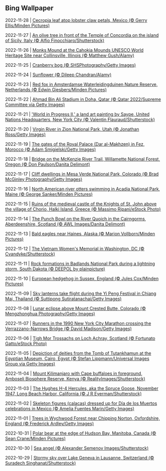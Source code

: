 ## Bing Wallpaper
2022-11-28 | [Cecropia leaf atop lobster claw petals, Mexico (© Gerry Ellis/Minden Pictures)](./wallpaper/2022-11-28.jpg) 

2022-11-27 | [An olive tree in front of the Temple of Concordia on the island of Sicily, Italy (© Alfio Finocchiaro/Shutterstock)](./wallpaper/2022-11-27.jpg) 

2022-11-26 | [Monks Mound at the Cahokia Mounds UNESCO World Heritage Site near Collinsville, Illinois (© Matthew Gush/Alamy)](./wallpaper/2022-11-26.jpg) 

2022-11-25 | [Cranberry bog (© SHSPhotography/Getty Images)](./wallpaper/2022-11-25.jpg) 

2022-11-24 | [Sunflower (© Dileep Chandran/Alamy)](./wallpaper/2022-11-24.jpg) 

2022-11-23 | [Red fox in Amsterdamse Waterleidingduinen Nature Reserve, Netherlands (© Edwin Giesbers/Minden Pictures)](./wallpaper/2022-11-23.jpg) 

2022-11-22 | [Ahmad Bin Ali Stadium in Doha, Qatar (© Qatar 2022/Supreme Committee via Getty Images)](./wallpaper/2022-11-22.jpg) 

2022-11-21 | ['World in Progress II,' a land art painting by Saype, United Nations Headquarters, New York City (© Valentin Flauraud/Shutterstock)](./wallpaper/2022-11-21.jpg) 

2022-11-20 | [Virgin River in Zion National Park, Utah (© Jonathan Ross/Getty Images)](./wallpaper/2022-11-20.jpg) 

2022-11-19 | [The gates of the Royal Palace (Dar al-Makhzen) in Fez, Morocco (© Adam Smigielski/Getty Images)](./wallpaper/2022-11-19.jpg) 

2022-11-18 | [Bridge on the McKenzie River Trail, Willamette National Forest, Oregon (© Don Paulson/Danita Delimont)](./wallpaper/2022-11-18.jpg) 

2022-11-17 | [Cliff dwellings in Mesa Verde National Park, Colorado (© Brad McGinley Photography/Getty Images)](./wallpaper/2022-11-17.jpg) 

2022-11-16 | [North American river otters swimming in Acadia National Park, Maine (© George Sanker/Minden Pictures)](./wallpaper/2022-11-16.jpg) 

2022-11-15 | [Ruins of the medieval castle of the Knights of St. John above the village of Chorio, Halki Island, Greece (© Massimo Ripani/eStock Photo)](./wallpaper/2022-11-15.jpg) 

2022-11-14 | [The Punch Bowl on the River Quoich in the Cairngorms, Aberdeenshire, Scotland (© AWL Images/Danita Delimont)](./wallpaper/2022-11-14.jpg) 

2022-11-13 | [Bald eagles near Haines, Alaska (© Marion Vollborn/Minden Pictures)](./wallpaper/2022-11-13.jpg) 

2022-11-12 | [The Vietnam Women's Memorial in Washington, DC (© Cvandyke/Shutterstock)](./wallpaper/2022-11-12.jpg) 

2022-11-11 | [Rock formations in Badlands National Park during a lightning storm, South Dakota (© DEEPOL by plainpicture)](./wallpaper/2022-11-11.jpg) 

2022-11-10 | [European hedgehog in Sussex, England (© Jules Cox/Minden Pictures)](./wallpaper/2022-11-10.jpg) 

2022-11-09 | [Sky lanterns take flight during the Yi Peng Festival in Chiang Mai, Thailand (© Suttipong Sutiratanachai/Getty Images)](./wallpaper/2022-11-09.jpg) 

2022-11-08 | [Lunar eclipse above Mount Crested Butte, Colorado (© Mengzhonghua Photography/Getty Images)](./wallpaper/2022-11-08.jpg) 

2022-11-07 | [Runners in the 1990 New York City Marathon crossing the Verrazzano-Narrows Bridge (© David Madison/Getty Images)](./wallpaper/2022-11-07.jpg) 

2022-11-06 | [Tigh Mor Trossachs on Loch Achray, Scotland (© Fortunato Gatto/eStock Photo)](./wallpaper/2022-11-06.jpg) 

2022-11-05 | [Depiction of deities from the Tomb of Tutankhamun at the Egyptian Museum, Cairo, Egypt (© Stefan Lippmann/Universal Images Group via Getty Images)](./wallpaper/2022-11-05.jpg) 

2022-11-04 | [Mount Kilimanjaro with Cape buffaloes in foreground, Amboseli Biosphere Reserve, Kenya (© RealityImages/Shutterstock)](./wallpaper/2022-11-04.jpg) 

2022-11-03 | [The Hughes H-4 Hercules, aka the Spruce Goose, November 1947, Long Beach Harbor, California (© J R Eyerman/Shutterstock)](./wallpaper/2022-11-03.jpg) 

2022-11-02 | [Skeleton figures (calacas) dressed up for Día de los Muertos celebrations in Mexico (© Amelia Fuentes Marin/Getty Images)](./wallpaper/2022-11-02.jpg) 

2022-11-01 | [Trees in Wychwood Forest near Chipping Norton, Oxfordshire, England (© Frederick Ardley/Getty Images)](./wallpaper/2022-11-01.jpg) 

2022-10-31 | [Polar bear at the edge of Hudson Bay, Manitoba, Canada (© Sean Crane/Minden Pictures)](./wallpaper/2022-10-31.jpg) 

2022-10-30 | [Sea angel (© Alexander Semenov Images/Shutterstock)](./wallpaper/2022-10-30.jpg) 

2022-10-29 | [Stormy sky over Lake Geneva in Lausanne, Switzerland (© Suradech Singhanat/Shutterstock)](./wallpaper/2022-10-29.jpg) 

